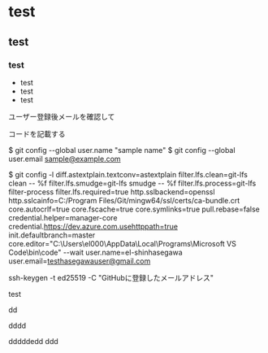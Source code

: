 # test
## test
### test

- test
- test 
- test 

ユーザー登録後メールを確認して

コードを記載する



$ git config --global user.name "sample name"
$ git config --global user.email sample@example.com



$ git config -l
diff.astextplain.textconv=astextplain
filter.lfs.clean=git-lfs clean -- %f
filter.lfs.smudge=git-lfs smudge -- %f
filter.lfs.process=git-lfs filter-process
filter.lfs.required=true
http.sslbackend=openssl
http.sslcainfo=C:/Program Files/Git/mingw64/ssl/certs/ca-bundle.crt
core.autocrlf=true
core.fscache=true
core.symlinks=true
pull.rebase=false
credential.helper=manager-core
credential.https://dev.azure.com.usehttppath=true
init.defaultbranch=master
core.editor="C:\Users\el000\AppData\Local\Programs\Microsoft VS Code\bin\code" --wait
user.name=el-shinhasegawa
user.email=testhasegawauser@gmail.com






ssh-keygen -t ed25519 -C "GitHubに登録したメールアドレス"


test

dd

dddd


dddddedd
ddd

